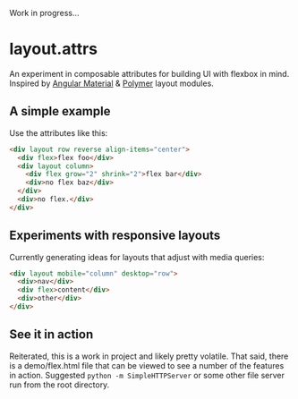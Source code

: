 Work in progress...

# layout.attrs
An experiment in composable attributes for building UI with flexbox in mind.
Inspired by [Angular Material](https://material.angularjs.org/latest/#/layout/grid)
& [Polymer](https://www.polymer-project.org/0.5/docs/polymer/layout-attrs.html)
layout modules.

## A simple example

Use the attributes like this:

```html
<div layout row reverse align-items="center">
  <div flex>flex foo</div>
  <div layout column>
    <div flex grow="2" shrink="2">flex bar</div>
    <div>no flex baz</div>
  </div>
  <div>no flex.</div>
</div>

```

## Experiments with responsive layouts

Currently generating ideas for layouts that adjust with media queries:

```html
<div layout mobile="column" desktop="row">
  <div>nav</div>
  <div flex>content</div>
  <div>other</div>
</div>
```

## See it in action

Reiterated, this is a work in project and likely pretty volatile.  That said,
there is a demo/flex.html file that can be viewed to see a number of the features
in action.  Suggested `python -m SimpleHTTPServer` or some other file server run
from the root directory.
